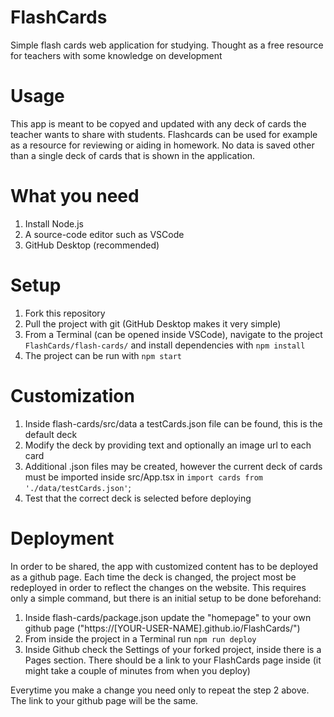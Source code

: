 # FlashCards
Simple flash cards web application for studying.
Thought as a free resource for teachers with some knowledge on development

# Usage
This app is meant to be copyed and updated with any deck of cards the teacher wants to share with students.
Flashcards can be used for example as a resource for reviewing or aiding in homework.
No data is saved other than a single deck of cards that is shown in the application.

# What you need
1. Install Node.js
2. A source-code editor such as VSCode
3. GitHub Desktop (recommended)

# Setup
1. Fork this repository
2. Pull the project with git (GitHub Desktop makes it very simple)
3. From a Terminal (can be opened inside VSCode), navigate to the project ```FlashCards/flash-cards/``` and install dependencies with ```npm install```
4. The project can be run with ```npm start```

# Customization
1. Inside flash-cards/src/data a testCards.json file can be found, this is the default deck
2. Modify the deck by providing text and optionally an image url to each card
3. Additional .json files may be created, however the current deck of cards must be imported inside src/App.tsx in ```import cards from './data/testCards.json'```;
4. Test that the correct deck is selected before deploying

# Deployment
In order to be shared, the app with customized content has to be deployed as a github page.
Each time the deck is changed, the project most be redeployed in order to reflect the changes on the website.
This requires only a simple command, but there is an initial setup to be done beforehand:

1. Inside flash-cards/package.json update the "homepage" to your own github page ("https://[YOUR-USER-NAME].github.io/FlashCards/")
2. From inside the project in a Terminal run ```npm run deploy```
3. Inside Github check the Settings of your forked project, inside there is a Pages section. There should be a link to your FlashCards page inside (it might take a couple of minutes from when you deploy)

Everytime you make a change you need only to repeat the step 2 above. The link to your github page will be the same.
